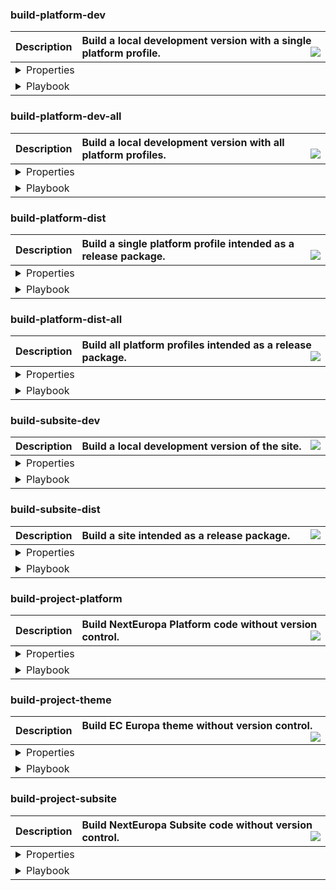 ### build-platform-dev
<table>
    <thead>
        <tr align="left">
            <th>Description</th>
            <th width="100%">Build a local development version with a single platform profile.<img src="https://cdn0.iconfinder.com/data/icons/octicons/1024/checklist-20.png" align="right" /></th>
        </tr>
    </thead>
    <tbody>
        <tr>
            <td colspan="2">
                <details><summary>Properties</summary>
                <table width="100%">
                    <thead>
                        <tr align="left">
                            <th nowrap>Property</th>
                            <th nowrap>Value</th>
                            <th>Description</th>
                        </tr>
                    </thead>
                    <tbody>
                        <tr>
                            <td nowrap>dir-build</td>
                            <td nowrap>${build.platform.dir}</td>
                            <td>Description</td>
                        </tr>
                        <tr>
                            <td nowrap>dir-profile</td>
                            <td nowrap>${build.platform.dir.profile}</td>
                            <td>Description</td>
                        </tr>
                        <tr>
                            <td nowrap>dir-profiles</td>
                            <td nowrap>${build.platform.dir.profiles}</td>
                            <td>Description</td>
                        </tr>
                        <tr>
                            <td nowrap>profile-name</td>
                            <td nowrap>${profile}</td>
                            <td>Description</td>
                        </tr>
                        <tr>
                            <td nowrap>profile-make</td>
                            <td nowrap>${profile.make}</td>
                            <td>Description</td>
                        </tr>
                        <tr>
                            <td nowrap>drupal-make</td>
                            <td nowrap>${profile.core.make}</td>
                            <td>Description</td>
                        </tr>
                    </tbody>
                </table>
                </details>
            </td>
        </tr>
        <tr>
            <td colspan="2">
                <details><summary>Playbook</summary>
                <table width="100%">
                    <thead>
                        <tr align="left">
                            <th>Callback name</th>
                            <th>Buildfile</th>
                            <th>Description</th>
                        </tr>
                    </thead>
                    <tbody>
                        <tr>
                            <td nowrap>project-subsite-backup</td>
                            <td nowrap>build/project.xml</td>
                            <td></td>
                        </tr>
                        <tr>
                            <td nowrap>project-scratch-build</td>
                            <td nowrap>build/project.xml</td>
                            <td></td>
                        </tr>
                        <tr>
                            <td nowrap>build-platform-make-drupal</td>
                            <td nowrap>build/project/platform.xml</td>
                            <td></td>
                        </tr>
                        <tr>
                            <td nowrap>build-platform-link-profiles</td>
                            <td nowrap>build/project/platform.xml</td>
                            <td></td>
                        </tr>
                        <tr>
                            <td nowrap>build-platform-make-profiles</td>
                            <td nowrap>build/project/platform.xml</td>
                            <td></td>
                        </tr>
                        <tr>
                            <td nowrap>build-platform-link-resources</td>
                            <td nowrap>build/project/platform.xml</td>
                            <td></td>
                        </tr>
                        <tr>
                            <td nowrap>build-theme-dev</td>
                            <td nowrap>build/project/theme.xml</td>
                            <td>Build EC Europa theme with version control.</td>
                        </tr>
                        <tr>
                            <td nowrap>project-platform-composer-no-dev</td>
                            <td nowrap>build/project.xml</td>
                            <td></td>
                        </tr>
                        <tr>
                            <td nowrap>project-modules-devel-dl</td>
                            <td nowrap>build/project.xml</td>
                            <td></td>
                        </tr>
                        <tr>
                            <td nowrap>project-platform-set-htaccess</td>
                            <td nowrap>build/project.xml</td>
                            <td></td>
                        </tr>
                        <tr>
                            <td nowrap>project-subsite-restore</td>
                            <td nowrap>build/project.xml</td>
                            <td></td>
                        </tr>
                        <tr>
                            <td nowrap>project-subsite-setup-files</td>
                            <td nowrap>build/project.xml</td>
                            <td></td>
                        </tr>
                    </tbody>
                </table>
                </details>
            </td>
        </tr>
    </tbody>
</table>

### build-platform-dev-all
<table>
    <thead>
        <tr align="left">
            <th>Description</th>
            <th width="100%">Build a local development version with all platform profiles.<img src="https://cdn0.iconfinder.com/data/icons/octicons/1024/checklist-20.png" align="right" /></th>
        </tr>
    </thead>
    <tbody>
        <tr>
            <td colspan="2">
                <details><summary>Properties</summary>
                <table width="100%">
                    <thead>
                        <tr align="left">
                            <th nowrap>Property</th>
                            <th nowrap>Value</th>
                            <th>Description</th>
                        </tr>
                    </thead>
                    <tbody>
                        <tr>
                            <td nowrap>dir-build</td>
                            <td nowrap>${build.platform.dir}</td>
                            <td>Description</td>
                        </tr>
                        <tr>
                            <td nowrap>dir-profile</td>
                            <td nowrap>${build.platform.dir.profile}</td>
                            <td>Description</td>
                        </tr>
                        <tr>
                            <td nowrap>dir-profiles</td>
                            <td nowrap>${build.platform.dir.profiles}</td>
                            <td>Description</td>
                        </tr>
                        <tr>
                            <td nowrap>profile-name</td>
                            <td nowrap>${profile}</td>
                            <td>Description</td>
                        </tr>
                        <tr>
                            <td nowrap>profile-make</td>
                            <td nowrap>${profile.make}</td>
                            <td>Description</td>
                        </tr>
                        <tr>
                            <td nowrap>drupal-make</td>
                            <td nowrap>${profile.core.make}</td>
                            <td>Description</td>
                        </tr>
                    </tbody>
                </table>
                </details>
            </td>
        </tr>
        <tr>
            <td colspan="2">
                <details><summary>Playbook</summary>
                <table width="100%">
                    <thead>
                        <tr align="left">
                            <th>Callback name</th>
                            <th>Buildfile</th>
                            <th>Description</th>
                        </tr>
                    </thead>
                    <tbody>
                        <tr>
                            <td nowrap>project-scratch-build</td>
                            <td nowrap>build/project.xml</td>
                            <td></td>
                        </tr>
                        <tr>
                            <td nowrap>build-platform-make-drupal</td>
                            <td nowrap>build/project/platform.xml</td>
                            <td></td>
                        </tr>
                        <tr>
                            <td nowrap>build-platform-copy-profiles</td>
                            <td nowrap>build/project/platform.xml</td>
                            <td></td>
                        </tr>
                        <tr>
                            <td nowrap>build-platform-make-profiles</td>
                            <td nowrap>build/project/platform.xml</td>
                            <td></td>
                        </tr>
                        <tr>
                            <td nowrap>build-platform-copy-resources</td>
                            <td nowrap>build/project/platform.xml</td>
                            <td></td>
                        </tr>
                        <tr>
                            <td nowrap>project-platform-composer-no-dev</td>
                            <td nowrap>build/project.xml</td>
                            <td></td>
                        </tr>
                    </tbody>
                </table>
                </details>
            </td>
        </tr>
    </tbody>
</table>

### build-platform-dist
<table>
    <thead>
        <tr align="left">
            <th>Description</th>
            <th width="100%">Build a single platform profile intended as a release package.<img src="https://cdn0.iconfinder.com/data/icons/octicons/1024/checklist-20.png" align="right" /></th>
        </tr>
    </thead>
    <tbody>
        <tr>
            <td colspan="2">
                <details><summary>Properties</summary>
                <table width="100%">
                    <thead>
                        <tr align="left">
                            <th nowrap>Property</th>
                            <th nowrap>Value</th>
                            <th>Description</th>
                        </tr>
                    </thead>
                    <tbody>
                        <tr>
                            <td nowrap>composer-dev</td>
                            <td nowrap>no-dev</td>
                            <td>Description</td>
                        </tr>
                        <tr>
                            <td nowrap>dir-build</td>
                            <td nowrap>${build.dist.dir}</td>
                            <td>Description</td>
                        </tr>
                        <tr>
                            <td nowrap>dir-profile</td>
                            <td nowrap>${build.dist.dir.profile}</td>
                            <td>Description</td>
                        </tr>
                        <tr>
                            <td nowrap>dir-profiles</td>
                            <td nowrap>${build.dist.dir.profiles}</td>
                            <td>Description</td>
                        </tr>
                        <tr>
                            <td nowrap>profile-name</td>
                            <td nowrap>${profile}</td>
                            <td>Description</td>
                        </tr>
                        <tr>
                            <td nowrap>profile-make</td>
                            <td nowrap>${profile.make}</td>
                            <td>Description</td>
                        </tr>
                        <tr>
                            <td nowrap>drupal-make</td>
                            <td nowrap>${profile.core.make}</td>
                            <td>Description</td>
                        </tr>
                    </tbody>
                </table>
                </details>
            </td>
        </tr>
        <tr>
            <td colspan="2">
                <details><summary>Playbook</summary>
                <table width="100%">
                    <thead>
                        <tr align="left">
                            <th>Callback name</th>
                            <th>Buildfile</th>
                            <th>Description</th>
                        </tr>
                    </thead>
                    <tbody>
                        <tr>
                            <td nowrap>project-scratch-build</td>
                            <td nowrap>build/project.xml</td>
                            <td></td>
                        </tr>
                        <tr>
                            <td nowrap>build-platform-make-drupal</td>
                            <td nowrap>build/project/platform.xml</td>
                            <td></td>
                        </tr>
                        <tr>
                            <td nowrap>build-platform-copy-profile</td>
                            <td nowrap>build/project/platform.xml</td>
                            <td></td>
                        </tr>
                        <tr>
                            <td nowrap>build-platform-make-profile</td>
                            <td nowrap>build/project/platform.xml</td>
                            <td></td>
                        </tr>
                        <tr>
                            <td nowrap>build-platform-copy-resources</td>
                            <td nowrap>build/project/platform.xml</td>
                            <td></td>
                        </tr>
                        <tr>
                            <td nowrap>project-platform-composer-no-dev</td>
                            <td nowrap>build/project.xml</td>
                            <td></td>
                        </tr>
                    </tbody>
                </table>
                </details>
            </td>
        </tr>
    </tbody>
</table>

### build-platform-dist-all
<table>
    <thead>
        <tr align="left">
            <th>Description</th>
            <th width="100%">Build all platform profiles intended as a release package.<img src="https://cdn0.iconfinder.com/data/icons/octicons/1024/checklist-20.png" align="right" /></th>
        </tr>
    </thead>
    <tbody>
        <tr>
            <td colspan="2">
                <details><summary>Properties</summary>
                <table width="100%">
                    <thead>
                        <tr align="left">
                            <th nowrap>Property</th>
                            <th nowrap>Value</th>
                            <th>Description</th>
                        </tr>
                    </thead>
                    <tbody>
                        <tr>
                            <td nowrap>composer-dev</td>
                            <td nowrap>no-dev</td>
                            <td>Description</td>
                        </tr>
                        <tr>
                            <td nowrap>dir-build</td>
                            <td nowrap>${build.dist.dir}</td>
                            <td>Description</td>
                        </tr>
                        <tr>
                            <td nowrap>dir-profile</td>
                            <td nowrap>${build.dist.dir.profile}</td>
                            <td>Description</td>
                        </tr>
                        <tr>
                            <td nowrap>dir-profiles</td>
                            <td nowrap>${build.dist.dir.profiles}</td>
                            <td>Description</td>
                        </tr>
                        <tr>
                            <td nowrap>profile-name</td>
                            <td nowrap>${profile}</td>
                            <td>Description</td>
                        </tr>
                        <tr>
                            <td nowrap>profile-make</td>
                            <td nowrap>${profile.make}</td>
                            <td>Description</td>
                        </tr>
                        <tr>
                            <td nowrap>drupal-make</td>
                            <td nowrap>${profile.core.make}</td>
                            <td>Description</td>
                        </tr>
                    </tbody>
                </table>
                </details>
            </td>
        </tr>
        <tr>
            <td colspan="2">
                <details><summary>Playbook</summary>
                <table width="100%">
                    <thead>
                        <tr align="left">
                            <th>Callback name</th>
                            <th>Buildfile</th>
                            <th>Description</th>
                        </tr>
                    </thead>
                    <tbody>
                        <tr>
                            <td nowrap>project-scratch-build</td>
                            <td nowrap>build/project.xml</td>
                            <td></td>
                        </tr>
                        <tr>
                            <td nowrap>build-platform-make-drupal</td>
                            <td nowrap>build/project/platform.xml</td>
                            <td></td>
                        </tr>
                        <tr>
                            <td nowrap>build-platform-copy-profiles</td>
                            <td nowrap>build/project/platform.xml</td>
                            <td></td>
                        </tr>
                        <tr>
                            <td nowrap>build-platform-make-profiles</td>
                            <td nowrap>build/project/platform.xml</td>
                            <td></td>
                        </tr>
                        <tr>
                            <td nowrap>build-platform-copy-resources</td>
                            <td nowrap>build/project/platform.xml</td>
                            <td></td>
                        </tr>
                        <tr>
                            <td nowrap>project-platform-composer-no-dev</td>
                            <td nowrap>build/project.xml</td>
                            <td></td>
                        </tr>
                    </tbody>
                </table>
                </details>
            </td>
        </tr>
    </tbody>
</table>

### build-subsite-dev
<table>
    <thead>
        <tr align="left">
            <th>Description</th>
            <th width="100%">Build a local development version of the site.<img src="https://cdn0.iconfinder.com/data/icons/octicons/1024/checklist-20.png" align="right" /></th>
        </tr>
    </thead>
    <tbody>
        <tr>
            <td colspan="2">
                <details><summary>Properties</summary>
                <table width="100%">
                    <thead>
                        <tr align="left">
                            <th nowrap>Property</th>
                            <th nowrap>Value</th>
                            <th>Description</th>
                        </tr>
                    </thead>
                    <tbody>
                        <tr>
                            <td nowrap>dir-build</td>
                            <td nowrap>${build.subsite.dir}</td>
                            <td>Description</td>
                        </tr>
                    </tbody>
                </table>
                </details>
            </td>
        </tr>
        <tr>
            <td colspan="2">
                <details><summary>Playbook</summary>
                <table width="100%">
                    <thead>
                        <tr align="left">
                            <th>Callback name</th>
                            <th>Buildfile</th>
                            <th>Description</th>
                        </tr>
                    </thead>
                    <tbody>
                        <tr>
                            <td nowrap>project-scratch-build</td>
                            <td nowrap>build/project.xml</td>
                            <td></td>
                        </tr>
                        <tr>
                            <td nowrap>build-subsite-link-resources</td>
                            <td nowrap>build/project/subsite.xml</td>
                            <td></td>
                        </tr>
                        <tr>
                            <td nowrap>build-subsite-make-site</td>
                            <td nowrap>build/project/subsite.xml</td>
                            <td></td>
                        </tr>
                        <tr>
                            <td nowrap>project-modules-devel-dl</td>
                            <td nowrap>build/project.xml</td>
                            <td></td>
                        </tr>
                        <tr>
                            <td nowrap>project-subsite-composer-dev</td>
                            <td nowrap>build/project.xml</td>
                            <td></td>
                        </tr>
                    </tbody>
                </table>
                </details>
            </td>
        </tr>
    </tbody>
</table>

### build-subsite-dist
<table>
    <thead>
        <tr align="left">
            <th>Description</th>
            <th width="100%">Build a site intended as a release package.<img src="https://cdn0.iconfinder.com/data/icons/octicons/1024/checklist-20.png" align="right" /></th>
        </tr>
    </thead>
    <tbody>
        <tr>
            <td colspan="2">
                <details><summary>Properties</summary>
                <table width="100%">
                    <thead>
                        <tr align="left">
                            <th nowrap>Property</th>
                            <th nowrap>Value</th>
                            <th>Description</th>
                        </tr>
                    </thead>
                    <tbody>
                        <tr>
                            <td nowrap>dir-build</td>
                            <td nowrap>${build.dist}</td>
                            <td>Description</td>
                        </tr>
                    </tbody>
                </table>
                </details>
            </td>
        </tr>
        <tr>
            <td colspan="2">
                <details><summary>Playbook</summary>
                <table width="100%">
                    <thead>
                        <tr align="left">
                            <th>Callback name</th>
                            <th>Buildfile</th>
                            <th>Description</th>
                        </tr>
                    </thead>
                    <tbody>
                        <tr>
                            <td nowrap>project-scratch-build</td>
                            <td nowrap>build/project.xml</td>
                            <td></td>
                        </tr>
                        <tr>
                            <td nowrap>build-subsite-link-resources</td>
                            <td nowrap>build/project/subsite.xml</td>
                            <td></td>
                        </tr>
                        <tr>
                            <td nowrap>build-subsite-make-site</td>
                            <td nowrap>build/project/subsite.xml</td>
                            <td></td>
                        </tr>
                        <tr>
                            <td nowrap>build-subsite-copy-resources</td>
                            <td nowrap>build/project/subsite.xml</td>
                            <td></td>
                        </tr>
                    </tbody>
                </table>
                </details>
            </td>
        </tr>
    </tbody>
</table>

### build-project-platform
<table>
    <thead>
        <tr align="left">
            <th>Description</th>
            <th width="100%">Build NextEuropa Platform code without version control.<img src="https://cdn0.iconfinder.com/data/icons/octicons/1024/checklist-20.png" align="right" /></th>
        </tr>
    </thead>
    <tbody>
        <tr>
            <td colspan="2">
                <details><summary>Properties</summary>
                <table width="100%">
                    <thead>
                        <tr align="left">
                            <th nowrap>Property</th>
                            <th nowrap>Value</th>
                            <th>Description</th>
                        </tr>
                    </thead>
                    <tbody>
                        <tr>
                            <td nowrap>dir-build</td>
                            <td nowrap>${build.platform.dir}</td>
                            <td>Description</td>
                        </tr>
                    </tbody>
                </table>
                </details>
            </td>
        </tr>
        <tr>
            <td colspan="2">
                <details><summary>Playbook</summary>
                <table width="100%">
                    <thead>
                        <tr align="left">
                            <th>Callback name</th>
                            <th>Buildfile</th>
                            <th>Description</th>
                        </tr>
                    </thead>
                    <tbody>
                    </tbody>
                </table>
                </details>
            </td>
        </tr>
    </tbody>
</table>

### build-project-theme
<table>
    <thead>
        <tr align="left">
            <th>Description</th>
            <th width="100%">Build EC Europa theme without version control.<img src="https://cdn0.iconfinder.com/data/icons/octicons/1024/checklist-20.png" align="right" /></th>
        </tr>
    </thead>
    <tbody>
        <tr>
            <td colspan="2">
                <details><summary>Properties</summary>
                <table width="100%">
                    <thead>
                        <tr align="left">
                            <th nowrap>Property</th>
                            <th nowrap>Value</th>
                            <th>Description</th>
                        </tr>
                    </thead>
                    <tbody>
                        <tr>
                            <td nowrap>dir-build</td>
                            <td nowrap>${build.platform.dir}</td>
                            <td>Description</td>
                        </tr>
                    </tbody>
                </table>
                </details>
            </td>
        </tr>
        <tr>
            <td colspan="2">
                <details><summary>Playbook</summary>
                <table width="100%">
                    <thead>
                        <tr align="left">
                            <th>Callback name</th>
                            <th>Buildfile</th>
                            <th>Description</th>
                        </tr>
                    </thead>
                    <tbody>
                    </tbody>
                </table>
                </details>
            </td>
        </tr>
    </tbody>
</table>

### build-project-subsite
<table>
    <thead>
        <tr align="left">
            <th>Description</th>
            <th width="100%">Build NextEuropa Subsite code without version control.<img src="https://cdn0.iconfinder.com/data/icons/octicons/1024/checklist-20.png" align="right" /></th>
        </tr>
    </thead>
    <tbody>
        <tr>
            <td colspan="2">
                <details><summary>Properties</summary>
                <table width="100%">
                    <thead>
                        <tr align="left">
                            <th nowrap>Property</th>
                            <th nowrap>Value</th>
                            <th>Description</th>
                        </tr>
                    </thead>
                    <tbody>
                        <tr>
                            <td nowrap>dir-build</td>
                            <td nowrap>${build.platform.dir}</td>
                            <td>Description</td>
                        </tr>
                    </tbody>
                </table>
                </details>
            </td>
        </tr>
        <tr>
            <td colspan="2">
                <details><summary>Playbook</summary>
                <table width="100%">
                    <thead>
                        <tr align="left">
                            <th>Callback name</th>
                            <th>Buildfile</th>
                            <th>Description</th>
                        </tr>
                    </thead>
                    <tbody>
                    </tbody>
                </table>
                </details>
            </td>
        </tr>
    </tbody>
</table>

